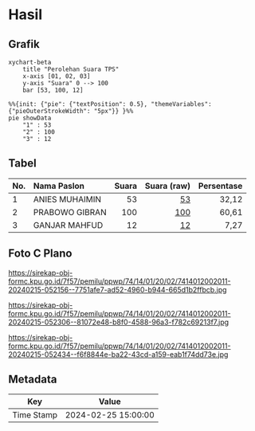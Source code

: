 # Hasil

## Grafik

```mermaid
xychart-beta
    title "Perolehan Suara TPS"
    x-axis [01, 02, 03]
    y-axis "Suara" 0 --> 100
    bar [53, 100, 12]
```

```mermaid
%%{init: {"pie": {"textPosition": 0.5}, "themeVariables": {"pieOuterStrokeWidth": "5px"}} }%%
pie showData
    "1" : 53
    "2" : 100
    "3" : 12
```

## Tabel

| No. | Nama Paslon    | Suara | Suara (raw) | Persentase |
|:--- |:-------------- | -----:| -----------:| ----------:|
| 1   | ANIES MUHAIMIN | 53    | [53][p-1]   | 32,12      |
| 2   | PRABOWO GIBRAN | 100   | [100][p-2]  | 60,61      |
| 3   | GANJAR MAHFUD  | 12    | [12][p-3]   | 7,27       |


[p-1]: https://github.com/gigit-pemilu/pemilu-2024-74-sulawesi-tenggara/blob/main/pilpres/hitung-suara/sub/74-sulawesi-tenggara/sub/14-buton-tengah/sub/01-lakudo/sub/2002-lolibu/sub/011-tps/sub/paslon-1.txt
[p-2]: https://github.com/gigit-pemilu/pemilu-2024-74-sulawesi-tenggara/blob/main/pilpres/hitung-suara/sub/74-sulawesi-tenggara/sub/14-buton-tengah/sub/01-lakudo/sub/2002-lolibu/sub/011-tps/sub/paslon-2.txt
[p-3]: https://github.com/gigit-pemilu/pemilu-2024-74-sulawesi-tenggara/blob/main/pilpres/hitung-suara/sub/74-sulawesi-tenggara/sub/14-buton-tengah/sub/01-lakudo/sub/2002-lolibu/sub/011-tps/sub/paslon-3.txt

## Foto C Plano

https://sirekap-obj-formc.kpu.go.id/7f57/pemilu/ppwp/74/14/01/20/02/7414012002011-20240215-052156--7751afe7-ad52-4960-b944-665d1b2ffbcb.jpg

https://sirekap-obj-formc.kpu.go.id/7f57/pemilu/ppwp/74/14/01/20/02/7414012002011-20240215-052306--81072e48-b8f0-4588-96a3-f782c69213f7.jpg

https://sirekap-obj-formc.kpu.go.id/7f57/pemilu/ppwp/74/14/01/20/02/7414012002011-20240215-052434--f6f8844e-ba22-43cd-a159-eab1f74dd73e.jpg


## Metadata

| Key        | Value               |
| ---------- | ------------------- |
| Time Stamp | 2024-02-25 15:00:00 |



